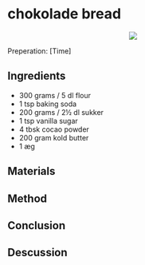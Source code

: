 # chokolade bread
<p align="center">
<img src="example.png" />
</p>

Preperation: [Time]

## Ingredients
* 300 grams / 5 dl flour
* 1 tsp baking soda
* 200 grams / 2½ dl sukker
* 1 tsp vanilla sugar
* 4 tbsk cocao powder
* 200 gram kold butter
* 1 æg

## Materials

## Method

## Conclusion

## Descussion
